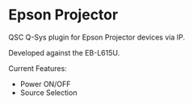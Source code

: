 # Epson Projector

QSC Q-Sys plugin for Epson Projector devices via IP.

Developed against the EB-L615U.

Current Features:

- Power ON/OFF
- Source Selection